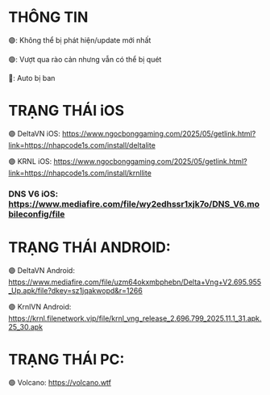 # THÔNG TIN
🟣: Không thể bị phát hiện/update mới nhất

🟢: Vượt qua rào cản nhưng vẫn có thể bị quét

🔴: Auto bị ban
# TRẠNG THÁI iOS
🟣 DeltaVN iOS: https://www.ngocbonggaming.com/2025/05/getlink.html?link=https://nhapcode1s.com/install/deltalite

🟣 KRNL iOS: https://www.ngocbonggaming.com/2025/05/getlink.html?link=https://nhapcode1s.com/install/krnllite
### DNS V6 iOS: https://www.mediafire.com/file/wy2edhssr1xjk7o/DNS_V6.mobileconfig/file
# TRẠNG THÁI ANDROID:
🟣 DeltaVN Android: https://www.mediafire.com/file/uzm64okxmbphebn/Delta+Vng+V2.695.955_Up.apk/file?dkey=sz1jqakwopd&r=1266

🟣 KrnlVN Android: https://krnl.filenetwork.vip/file/krnl_vng_release_2.696.799_2025.11.1_31.apk.25_30.apk
# TRẠNG THÁI PC:
🟢 Volcano: https://volcano.wtf
